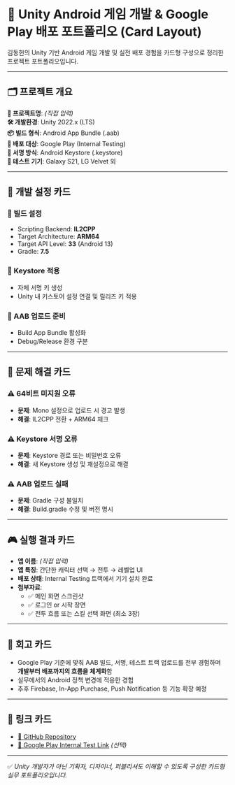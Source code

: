 # 📱 Unity Android 게임 개발 & Google Play 배포 포트폴리오 (Card Layout)

김동헌의 Unity 기반 Android 게임 개발 및 실전 배포 경험을 카드형 구성으로 정리한 프로젝트 포트폴리오입니다.

---

## 🗂️ 프로젝트 개요

**📛 프로젝트명**: *(직접 입력)*  
**🛠 개발환경**: Unity 2022.x (LTS)  
**📦 빌드 형식**: Android App Bundle (.aab)  
**🚀 배포 대상**: Google Play (Internal Testing)  
**🔐 서명 방식**: Android Keystore (.keystore)  
**📱 테스트 기기**: Galaxy S21, LG Velvet 외

---

## 🔧 개발 설정 카드

### 💾 빌드 설정
- Scripting Backend: **IL2CPP**
- Target Architecture: **ARM64**
- Target API Level: **33** (Android 13)
- Gradle: **7.5**

### 🔑 Keystore 적용
- 자체 서명 키 생성
- Unity 내 키스토어 설정 연결 및 릴리즈 키 적용

### 📂 AAB 업로드 준비
- Build App Bundle 활성화
- Debug/Release 환경 구분

---

## 🧠 문제 해결 카드

### ⚠️ 64비트 미지원 오류
- **문제**: Mono 설정으로 업로드 시 경고 발생
- **해결**: IL2CPP 전환 + ARM64 체크

### ⚠️ Keystore 서명 오류
- **문제**: Keystore 경로 또는 비밀번호 오류
- **해결**: 새 Keystore 생성 및 재설정으로 해결

### ⚠️ AAB 업로드 실패
- **문제**: Gradle 구성 불일치
- **해결**: Build.gradle 수정 및 버전 명시

---

## 🎮 실행 결과 카드

- **앱 이름**: *(직접 입력)*
- **앱 특징**: 간단한 캐릭터 선택 → 전투 → 레벨업 UI
- **배포 상태**: Internal Testing 트랙에서 기기 설치 완료
- **첨부자료**:
  - ✅ 메인 화면 스크린샷
  - ✅ 로그인 or 시작 장면
  - ✅ 전투 흐름 또는 스킬 선택 화면 (최소 3장)

---

## 🧾 회고 카드

- Google Play 기준에 맞춰 AAB 빌드, 서명, 테스트 트랙 업로드를 전부 경험하며 **개발부터 배포까지의 흐름을 체계화**함
- 실무에서의 Android 정책 변경에 적응한 경험
- 추후 Firebase, In-App Purchase, Push Notification 등 기능 확장 예정

---

## 🔗 링크 카드

- [🔗 GitHub Repository](https://github.com/YourProjectLink)
- [🔗 Google Play Internal Test Link](https://play.google.com/) *(선택)*

---

✅ *Unity 개발자가 아닌 기획자, 디자이너, 퍼블리셔도 이해할 수 있도록 구성한 카드형 실무 포트폴리오입니다.*
